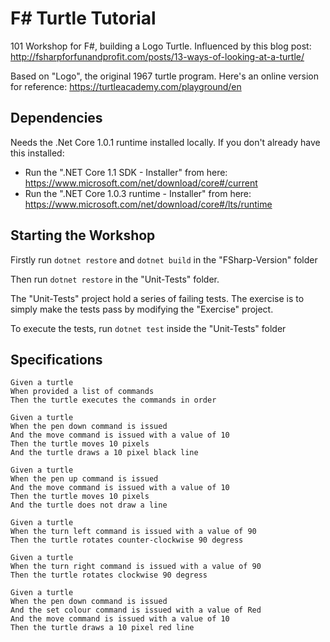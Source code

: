 # F# Turtle Tutorial

101 Workshop for F#, building a Logo Turtle.  Influenced by this blog post: http://fsharpforfunandprofit.com/posts/13-ways-of-looking-at-a-turtle/

Based on "Logo", the original 1967 turtle program.  Here's an online version for reference: https://turtleacademy.com/playground/en

## Dependencies

Needs the .Net Core 1.0.1 runtime installed locally.  If you don't already have this installed:

* Run the ".NET Core 1.1 SDK - Installer" from here: https://www.microsoft.com/net/download/core#/current
* Run the ".NET Core 1.0.3 runtime - Installer" from here: https://www.microsoft.com/net/download/core#/lts/runtime

## Starting the Workshop

Firstly run `dotnet restore` and `dotnet build` in the "FSharp-Version" folder

Then run `dotnet restore` in the "Unit-Tests" folder.

The "Unit-Tests" project hold a series of failing tests.  The exercise is to simply make the tests pass by modifying the "Exercise" project.

To execute the tests, run `dotnet test` inside the "Unit-Tests" folder

## Specifications

```gherkin
Given a turtle 
When provided a list of commands 
Then the turtle executes the commands in order

Given a turtle
When the pen down command is issued
And the move command is issued with a value of 10
Then the turtle moves 10 pixels
And the turtle draws a 10 pixel black line

Given a turtle 
When the pen up command is issued
And the move command is issued with a value of 10
Then the turtle moves 10 pixels
And the turtle does not draw a line 

Given a turtle 
When the turn left command is issued with a value of 90
Then the turtle rotates counter-clockwise 90 degress

Given a turtle 
When the turn right command is issued with a value of 90
Then the turtle rotates clockwise 90 degress

Given a turtle
When the pen down command is issued
And the set colour command is issued with a value of Red
And the move command is issued with a value of 10
Then the turtle draws a 10 pixel red line
```